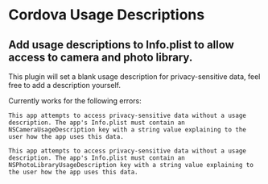 # Cordova Usage Descriptions
## Add usage descriptions to Info.plist to allow access to camera and photo library.

This plugin will set a blank usage description for privacy-sensitive data, feel free to add a description yourself.

Currently works for the following errors:

    This app attempts to access privacy-sensitive data without a usage description. The app's Info.plist must contain an NSCameraUsageDescription key with a string value explaining to the user how the app uses this data.
    
    This app attempts to access privacy-sensitive data without a usage description. The app's Info.plist must contain an NSPhotoLibraryUsageDescription key with a string value explaining to the user how the app uses this data.

